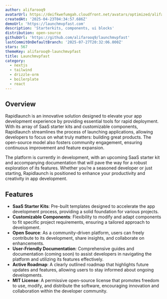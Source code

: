 ```yaml
---
author: alifarooq9
avatarUrl: https://deifkwefumgah.cloudfront.net/avatars/optimized/alifarooq9-launchmvpfast-avatar-128.webp
createdAt: '2025-04-23T04:34:57.686Z'
demoUrl: 'https://launchmvpfast.com'
description: 'Starterkits, components, ui blocks'
distribution: open-source
githubUrl: 'https://github.com/alifarooq9/launchmvpfast'
lastCommitOnDefaultBranch: '2025-07-27T20:32:06.000Z'
stars: 567
themeKey: alifarooq9-launchmvpfast
title: Launchmvpfast
category:
  - nextjs
  - tailwind
  - drizzle-orm
  - boilerplate
  - react
---
```

## Overview
Rapidlaunch is an innovative solution designed to elevate your app development experience by providing essential tools for rapid deployment. With its array of SaaS starter kits and customizable components, Rapidlaunch streamlines the process of launching applications, allowing developers to focus on what truly matters: building great products. The open-source model also fosters community engagement, ensuring continuous improvement and feature expansion.

The platform is currently in development, with an upcoming SaaS starter kit and accompanying documentation that will pave the way for a robust exploration of its features. Whether you’re a seasoned developer or just starting, Rapidlaunch is positioned to enhance your productivity and creativity in app development.

## Features
- **SaaS Starter Kits**: Pre-built templates designed to accelerate the app development process, providing a solid foundation for various projects.
- **Customizable Components**: Flexibility to modify and adapt components to fit specific project requirements, ensuring a tailored approach to development.
- **Open Source**: As a community-driven platform, users can freely contribute to its development, share insights, and collaborate on enhancements.
- **User-Friendly Documentation**: Comprehensive guides and documentation (coming soon) to assist developers in navigating the platform and utilizing its features effectively.
- **Active Roadmap**: A clearly outlined roadmap that highlights future updates and features, allowing users to stay informed about ongoing developments.
- **MIT License**: A permissive open-source license that promotes freedom to use, modify, and distribute the software, encouraging innovation and collaboration within the developer community.
